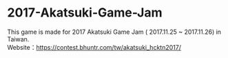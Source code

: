 # 2017-Akatsuki-Game-Jam

This game is made for 2017 Akatsuki Game Jam ( 2017.11.25 ~ 2017.11.26) in Taiwan. </br>
Website：https://contest.bhuntr.com/tw/akatsuki_hcktn2017/ </br>
 
